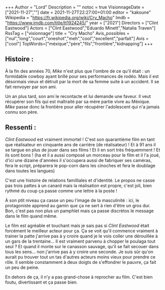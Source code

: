 +++
Author = "Lord"
Description = ""
notoc = true
VisionnageDate = ["2021-11-27",""]
date = 2021-11-27T22:27:00+01:00
editor = "kakoune"
Wikipedia = "https://fr.wikipedia.org/wiki/Cry_Macho"
Imdb = "https://www.imdb.com/title/tt1924245/"
year = ["2021"]
Directors = ["Clint Eastwood"]
Actors = ["Clint Eastwood","Eduardo Minett","Natalia Traven"]
RssTag = ["visionnage"]
title = "Cry Macho"
Avis_possibles = ["nul","long","court","oneshot","meh","cool","excellent","parfait"]
Avis = ["cool"] 
TopWords=["méxique","père","fils","frontière","kidnapping"]
+++
## Histoire :
À la fin des années 70, *Mike* n'est plus que l'ombre de ce qu'il était : un formidable cowboy ayant brillé pour ses performances de rodéo.
Mais il est désormais vieux et détruit par la mort de sa femme suite à un accident.
Il se fait renvoyer par son ami.

Un an plus tard, son ami le recontacte et lui demande une faveur.
Il veut récupérer son fils qui est maltraité par sa mère partie vivre au Méxique.
*Mike* passe donc la frontière pour aller récupérer l'adolescent qui n'a jamais connu son père.

## Ressenti :
*Clint Eastwood* est vraiment immortel !
C'est son quarantième film en tant que réalisateur en cinquante ans de carrière (de réalisateur) !
Et à 91 ans il se targue en plus de jouer dans ses films !
Et il en sort très fréquemment !
Et ils sont bons !
(ha et il a aussi composé un morceau pour le film et il l'a joué, d'ici une dizaine d'années il s'occupera aussi de fabriquer ses caméras, fera le script, préparera le pop-corn dans les cinoches et fera le doublage dans toutes les langues)

C'est une histoire de relations familliales et d'identité.
Le propos ne casse pas trois pattes à un canard mais la réalisation est propre, c'est joli, bien rythmé du coup ça passe comme une lettre à la poste !

À son ptit niveau ça casse un peu l'image de la masculinité : ici, le protagoniste apprend au gamin que ça ne sert à rien d'être un gros dur.
Bon, c'est pas non plus un pamphlet mais ça passe discrètos le message dans le film quand même.

Le film est agréable et touchant mais je sais pas si *Clint Eastwood* était forcément le meilleur acteur pour ça.
Ça se voit qu'il commence vraiment à trainer la patte j'arrive pas à y croire quand je le vois coller une dérouillée à un gars de la trentaine…
Il est vraiment parvenu à chopper le poulaga tout seul ?
Et quand il monte sur le canasson sauvage, qu'il se fait secouer dans tous les sens… non j'arrive pas à y croire une seconde.
Je suis sûr qu'on aurait pu trouver tout un tas d'autres acteurs moins vieux pour prendre ce rôle.
Il semble constamment à deux doigts de s'effondrer le pauvre, ça fait un peu de peine.

En dehors de ça, il n'y a pas grand-chose à reprocher au film.
C'est bien foutu, divertissant et ça passe bien.
